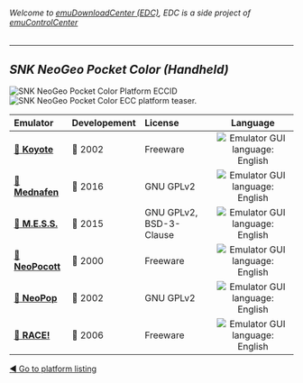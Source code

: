 ###### Welcome to [emuDownloadCenter (EDC)](https://github.com/PhoenixInteractiveNL/emuDownloadCenter/wiki/), EDC is a side project of [emuControlCenter](https://github.com/PhoenixInteractiveNL/emuControlCenter/wiki/)
***
## _SNK NeoGeo Pocket Color (Handheld)_
![](https://raw.githubusercontent.com/wiki/PhoenixInteractiveNL/emuDownloadCenter/images_platform/ecc_ngpc_cell.png "SNK NeoGeo Pocket Color Platform ECCID")
![](https://raw.githubusercontent.com/wiki/PhoenixInteractiveNL/emuDownloadCenter/images_platform/ecc_ngpc_teaser.png "SNK NeoGeo Pocket Color ECC platform teaser.")

| Emulator | Developement | License | Language |
|:---------|:-------------|:--------|:--------:|
| [:file_folder: **Koyote**](https://github.com/PhoenixInteractiveNL/emuDownloadCenter/wiki/Emulator-koyote#menu) | :red_circle: 2002 | Freeware | ![](https://raw.githubusercontent.com/wiki/PhoenixInteractiveNL/emuDownloadCenter/images_flags/icon_flag_EN_24.png "Emulator GUI language: English") |
| [:file_folder: **Mednafen**](https://github.com/PhoenixInteractiveNL/emuDownloadCenter/wiki/Emulator-mednafen#menu) | :large_blue_circle: 2016 | GNU GPLv2 | ![](https://raw.githubusercontent.com/wiki/PhoenixInteractiveNL/emuDownloadCenter/images_flags/icon_flag_EN_24.png "Emulator GUI language: English") |
| [:file_folder: **M.E.S.S.**](https://github.com/PhoenixInteractiveNL/emuDownloadCenter/wiki/Emulator-mess#menu) | :large_blue_circle: 2015 | GNU GPLv2, BSD-3-Clause | ![](https://raw.githubusercontent.com/wiki/PhoenixInteractiveNL/emuDownloadCenter/images_flags/icon_flag_EN_24.png "Emulator GUI language: English") |
| [:file_folder: **NeoPocott**](https://github.com/PhoenixInteractiveNL/emuDownloadCenter/wiki/Emulator-neopocott#menu) | :red_circle: 2000 | Freeware | ![](https://raw.githubusercontent.com/wiki/PhoenixInteractiveNL/emuDownloadCenter/images_flags/icon_flag_EN_24.png "Emulator GUI language: English") |
| [:file_folder: **NeoPop**](https://github.com/PhoenixInteractiveNL/emuDownloadCenter/wiki/Emulator-neopop#menu) | :red_circle: 2002 | GNU GPLv2 | ![](https://raw.githubusercontent.com/wiki/PhoenixInteractiveNL/emuDownloadCenter/images_flags/icon_flag_EN_24.png "Emulator GUI language: English") |
| [:file_folder: **RACE!**](https://github.com/PhoenixInteractiveNL/emuDownloadCenter/wiki/Emulator-race#menu) | :red_circle: 2006 | Freeware | ![](https://raw.githubusercontent.com/wiki/PhoenixInteractiveNL/emuDownloadCenter/images_flags/icon_flag_EN_24.png "Emulator GUI language: English") |

[:arrow_backward: Go to platform listing](https://github.com/PhoenixInteractiveNL/emuDownloadCenter/wiki/EDC-Platform-List)
